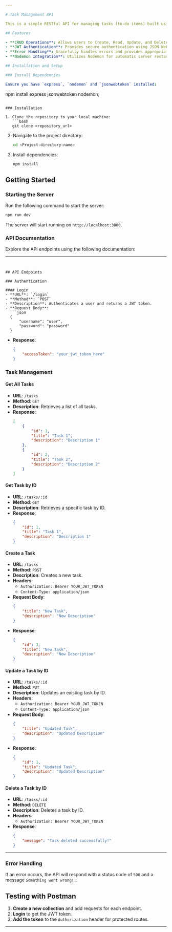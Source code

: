 ```yaml
---

# Task Management API

This is a simple RESTful API for managing tasks (to-do items) built using Node.js and Express.js. It includes basic CRUD operations and JWT-based authentication.

## Features

- **CRUD Operations**: Allows users to Create, Read, Update, and Delete tasks.
- **JWT Authentication**: Provides secure authentication using JSON Web Tokens.
- **Error Handling**: Gracefully handles errors and provides appropriate responses.
- **Nodemon Integration**: Utilizes Nodemon for automatic server restarts during development.

## Installation and Setup

### Install Dependencies

Ensure you have `express`, `nodemon` and `jsonwebtoken` installed:

```
npm install express jsonwebtoken nodemon;

```

### Installation

1. Clone the repository to your local machine:
   ```bash
   git clone <repository_url>
   ```

2. Navigate to the project directory:
   ```bash
   cd <Project-directory-name>
   ```

3. Install dependencies:
   ```bash
   npm install
   ```

## Getting Started

### Starting the Server

Run the following command to start the server:
```bash
npm run dev
```

The server will start running on `http://localhost:3000`.

### API Documentation

Explore the API endpoints using the following documentation:

---
```


## API Endpoints

### Authentication

#### Login
- **URL**: `/login`
- **Method**: `POST`
- **Description**: Authenticates a user and returns a JWT token.
- **Request Body**:
  ```json
  {
      "username": "user",
      "password": "password"
  }
  ```
- **Response**:
  ```json
  {
      "accessToken": "your_jwt_token_here"
  }
  ```

### Task Management

#### Get All Tasks
- **URL**: `/tasks`
- **Method**: `GET`
- **Description**: Retrieves a list of all tasks.
- **Response**:
  ```json
  [
      {
          "id": 1,
          "title": "Task 1",
          "description": "Description 1"
      },
      {
          "id": 2,
          "title": "Task 2",
          "description": "Description 2"
      }
  ]
  ```

#### Get Task by ID
- **URL**: `/tasks/:id`
- **Method**: `GET`
- **Description**: Retrieves a specific task by ID.
- **Response**:
  ```json
  {
      "id": 1,
      "title": "Task 1",
      "description": "Description 1"
  }
  ```

#### Create a Task
- **URL**: `/tasks`
- **Method**: `POST`
- **Description**: Creates a new task.
- **Headers**:
  - `Authorization: Bearer YOUR_JWT_TOKEN`
  - `Content-Type: application/json`
- **Request Body**:
  ```json
  {
      "title": "New Task",
      "description": "New Description"
  }
  ```
- **Response**:
  ```json
  {
      "id": 3,
      "title": "New Task",
      "description": "New Description"
  }
  ```

#### Update a Task by ID
- **URL**: `/tasks/:id`
- **Method**: `PUT`
- **Description**: Updates an existing task by ID.
- **Headers**:
  - `Authorization: Bearer YOUR_JWT_TOKEN`
  - `Content-Type: application/json`
- **Request Body**:
  ```json
  {
      "title": "Updated Task",
      "description": "Updated Description"
  }
  ```
- **Response**:
  ```json
  {
      "id": 1,
      "title": "Updated Task",
      "description": "Updated Description"
  }
  ```

#### Delete a Task by ID
- **URL**: `/tasks/:id`
- **Method**: `DELETE`
- **Description**: Deletes a task by ID.
- **Headers**:
  - `Authorization: Bearer YOUR_JWT_TOKEN`
- **Response**:
  ```json
  {
      "message": "Task deleted successfully!"
  }
  ```

---

### Error Handling

If an error occurs, the API will respond with a status code of `500` and a message `Something went wrong!!`.

## Testing with Postman

1. **Create a new collection** and add requests for each endpoint.
2. **Login** to get the JWT token.
3. **Add the token** to the `Authorization` header for protected routes.


---
